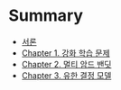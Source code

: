 # Summary

* [서론](README.md)
* [Chapter 1. 강화 학습 문제](chapter1.md)
* [Chapter 2. 멀티 암드 밴딧](chapter-2-ba40-d2f0-c554-b4dc-bc34-b527.md)
* [Chapter 3. 유한 결정 모델](chapter-3-c720-d55c-acb0-c815-baa8-b378.md)

